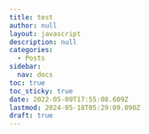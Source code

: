 ```yaml
---
title: test
author: null
layout: javascript
description: null
categories:
  - Posts
sidebar:
  nav: docs
toc: true
toc_sticky: true
date: 2022-05-09T17:55:08.609Z
lastmod: 2024-05-18T05:29:09.090Z
draft: true
---
```

